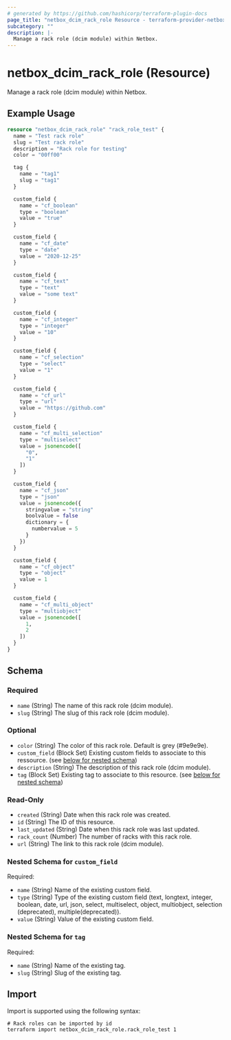 ```yaml
---
# generated by https://github.com/hashicorp/terraform-plugin-docs
page_title: "netbox_dcim_rack_role Resource - terraform-provider-netbox"
subcategory: ""
description: |-
  Manage a rack role (dcim module) within Netbox.
---
```


# netbox_dcim_rack_role (Resource)

Manage a rack role (dcim module) within Netbox.

## Example Usage

```terraform
resource "netbox_dcim_rack_role" "rack_role_test" {
  name = "Test rack role"
  slug = "Test rack role"
  description = "Rack role for testing"
  color = "00ff00"

  tag {
    name = "tag1"
    slug = "tag1"
  }

  custom_field {
    name = "cf_boolean"
    type = "boolean"
    value = "true"
  }

  custom_field {
    name = "cf_date"
    type = "date"
    value = "2020-12-25"
  }

  custom_field {
    name = "cf_text"
    type = "text"
    value = "some text"
  }

  custom_field {
    name = "cf_integer"
    type = "integer"
    value = "10"
  }

  custom_field {
    name = "cf_selection"
    type = "select"
    value = "1"
  }

  custom_field {
    name = "cf_url"
    type = "url"
    value = "https://github.com"
  }

  custom_field {
    name = "cf_multi_selection"
    type = "multiselect"
    value = jsonencode([
      "0",
      "1"
    ])
  }

  custom_field {
    name = "cf_json"
    type = "json"
    value = jsonencode({
      stringvalue = "string"
      boolvalue = false
      dictionary = {
        numbervalue = 5
      }
    })
  }

  custom_field {
    name = "cf_object"
    type = "object"
    value = 1
  }

  custom_field {
    name = "cf_multi_object"
    type = "multiobject"
    value = jsonencode([
      1,
      2
    ])
  }
}
```

<!-- schema generated by tfplugindocs -->
## Schema

### Required

- `name` (String) The name of this rack role (dcim module).
- `slug` (String) The slug of this rack role (dcim module).

### Optional

- `color` (String) The color of this rack role. Default is grey (#9e9e9e).
- `custom_field` (Block Set) Existing custom fields to associate to this ressource. (see [below for nested schema](#nestedblock--custom_field))
- `description` (String) The description of this rack role (dcim module).
- `tag` (Block Set) Existing tag to associate to this resource. (see [below for nested schema](#nestedblock--tag))

### Read-Only

- `created` (String) Date when this rack role was created.
- `id` (String) The ID of this resource.
- `last_updated` (String) Date when this rack role was last updated.
- `rack_count` (Number) The number of racks with this rack role.
- `url` (String) The link to this rack role (dcim module).

<a id="nestedblock--custom_field"></a>
### Nested Schema for `custom_field`

Required:

- `name` (String) Name of the existing custom field.
- `type` (String) Type of the existing custom field (text, longtext, integer, boolean, date, url, json, select, multiselect, object, multiobject, selection (deprecated), multiple(deprecated)).
- `value` (String) Value of the existing custom field.


<a id="nestedblock--tag"></a>
### Nested Schema for `tag`

Required:

- `name` (String) Name of the existing tag.
- `slug` (String) Slug of the existing tag.

## Import

Import is supported using the following syntax:

```shell
# Rack roles can be imported by id
terraform import netbox_dcim_rack_role.rack_role_test 1
```
